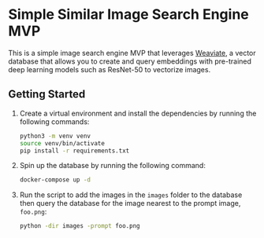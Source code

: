 # Simple Similar Image Search Engine MVP

This is a simple image search engine MVP that leverages [Weaviate](https://weaviate.io/), a vector database that allows you to create and query embeddings with pre-trained deep learning models such as ResNet-50 to vectorize images.

## Getting Started

1. Create a virtual environment and install the dependencies by running the following commands:

    ```bash
    python3 -m venv venv
    source venv/bin/activate
    pip install -r requirements.txt
    ```

2. Spin up the database by running the following command:

    ```bash
    docker-compose up -d
    ```

3. Run the script to add the images in the `images` folder to the database then query the database for the image nearest to the prompt image, `foo.png`:

    ```bash
    python -dir images -prompt foo.png
    ```
